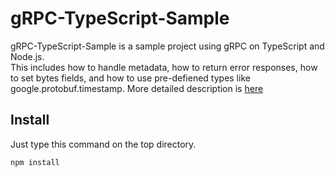# gRPC-TypeScript-Sample
gRPC-TypeScript-Sample is a sample project using gRPC on TypeScript and Node.js.  
This includes how to handle metadata, how to return error responses, how to set bytes fields, and how to use pre-defiened types like google.protobuf.timestamp. 
More detailed description is [here](https://qiita.com/noitatoCx0/items/2214198aaa9dc454ea3f)
## Install
Just type this command on the top directory.
```
npm install
```
